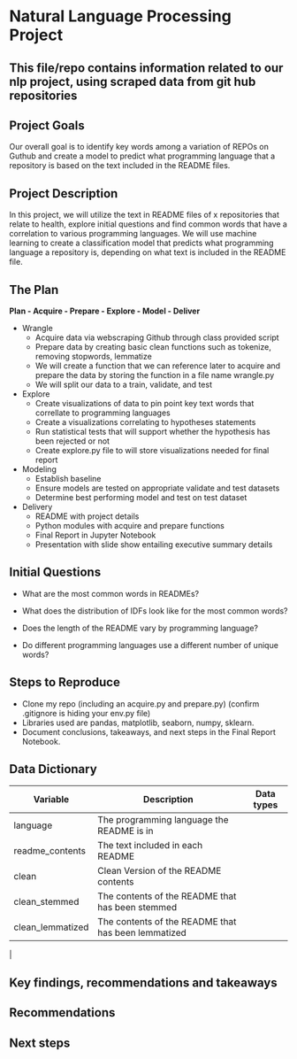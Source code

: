 # Natural Language Processing Project 

## This file/repo contains information related to our nlp project, using scraped data from git hub repositories


## Project Goals
Our overall goal is to identify key words among a variation of REPOs on Guthub and create a model to predict what programming language that a repository is based on the text included in the README files.

## Project Description
In this project, we will utilize the text in README files of x repositories that relate to health, explore initial questions and find common words that have a correlation to various programming languages.  We will use machine learning to create a classification model that predicts what programming language a repository is, depending on what text is included in the README file.


## The Plan

**Plan - Acquire - Prepare - Explore - Model - Deliver**

- Wrangle
    - Acquire data via webscraping Github through class provided script
    - Prepare data by creating basic clean functions such as tokenize, removing stopwords, lemmatize
    - We will create a function that we can reference later to acquire and prepare the data by storing the function in a file name wrangle.py
    - We will split our data to a train, validate, and test
- Explore
    - Create visualizations of data to pin point key text words that correllate to programming languages
    - Create a visualizations correlating to hypotheses statements
    - Run statistical tests that will support whether the hypothesis has been rejected or not
    - Create explore.py file to will store visualizations needed for final report
- Modeling
    - Establish baseline
    - Ensure models are tested on appropriate validate and test datasets
    - Determine best performing model and test on test dataset
- Delivery
    - README with project details
    - Python modules with acquire and prepare functions
    - Final Report in Jupyter Notebook
    - Presentation with slide show entailing executive summary details





 
## Initial Questions

- What are the most common words in READMEs?

- What does the distribution of IDFs look like for the most common words?

- Does the length of the README vary by programming language?

- Do different programming languages use a different number of unique words?




##  Steps to Reproduce
- Clone my repo (including an acquire.py and prepare.py) (confirm .gitignore is hiding your env.py file)
- Libraries used are pandas, matplotlib, seaborn, numpy, sklearn.
- Document conclusions, takeaways, and next steps in the Final Report Notebook.





## Data Dictionary

 

| Variable          | Description                                                  |Data types|
| ----------------- | -----------------------------------------------------------  |----------|
| language          |The programming language the README is in                     |          |
| readme_contents   |The text included in each README                              |          |
| clean             |Clean Version of the README contents                          |          |
| clean_stemmed     |The contents of the README that has been stemmed              |          |
| clean_lemmatized  |The contents of the README that has been lemmatized           |          |
| 
 
## Key findings, recommendations and takeaways
 

 
## Recommendations
 

## Next steps